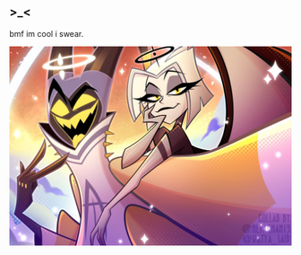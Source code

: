 ## >_<
bmf im cool i swear.

![imagealt](https://github.com/guitarspearz/guitarspearz/blob/62d7d9963171224735489bdd6364e65d3285462e/divas.jpg)
